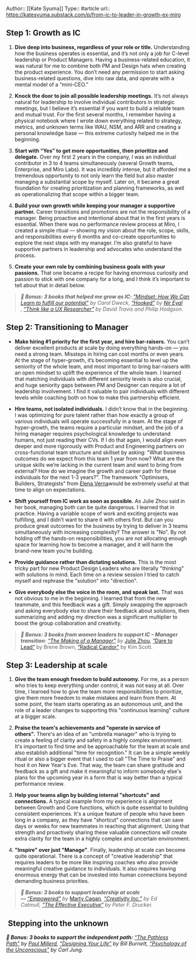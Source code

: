 
Author:: [[Kate Syuma]]
Type:: #article 
url:: https://katesyuma.substack.com/p/from-ic-to-leader-in-growth-ex-miro

## Step 1: Growth as IC 

1. **Dive deep into business, regardless of your role or title.** Understanding how the business operates is essential, and it’s not only a job for C-level leadership or Product Managers. Having a business-related education, it was natural for me to combine both PM and Design hats when creating the product experience. You don’t need any permission to start asking business-related questions, dive into raw data, and operate with a mental model of a “mini-CEO.”
    
2. **Knock the door to join all possible leadership meetings.** It’s not always natural for leadership to involve individual contributors in strategic meetings, but I believe it’s essential if you want to build a reliable team and mutual trust. For the first several months, I remember having a physical notebook where I wrote down everything related to strategy, metrics, and unknown terms like WAU, NSM, and ARR and creating a personal knowledge base — this extreme curiosity helped me in the beginning.
    
3. **Start with “Yes” to get more opportunities, then prioritize and delegate.** Over my first 2 years in the company, I was an individual contributor in 3 to 4 teams simultaneously (several Growth teams, Enterprise, and Miro Labs). It was incredibly intense, but it afforded me a tremendous opportunity to not only learn the field but also master managing a substantial scope by myself. Later on, it became a great foundation for creating prioritization and planning frameworks, as well as operationalizing that scope within a bigger team.
    
4. **Build your own growth while keeping your manager a supportive partner.** Career transitions and promotions are not the responsibility of a manager. Being proactive and intentional about that in the first years is essential. When there was no performance review process at Miro, I created a simple ritual — showing my vision about the role, scope, skills, and responsibilities every 6 months and co-create opportunities to explore the next steps with my manager. I’m also grateful to have supportive partners in leadership and advocates who understand the process.
    
5. **Create your own role by combining business goals with your passions.** That one became a recipe for having enormous curiosity and passion to stick with one company for a long, and I think it’s important to tell about that in detail below.

>_**🎁 Bonus: 3 books that helped me grow as IC**_**:** _[“Mindset: How We Can Learn to fulfill our potential”](https://www.amazon.com/Mindset-Psychology-Carol-S-Dweck/dp/0345472322) by Carol Dweck, [“Hooked”](https://www.nirandfar.com/hooked/) by [Nir Eyal](https://open.substack.com/users/251321-nir-eyal?utm_source=mentions) , [“Think like a UX Researcher”](https://uxresearchbook.com/) by David Travis and Philip Hodgson._


## Step 2: Transitioning to Manager

- **Make hiring #1 priority for the first year, and hire bar-raisers.** You can’t deliver excellent products at scale by doing everything hands-on — you need a strong team. Missteps in hiring can cost months or even years. At the stage of hyper-growth, it’s becoming essential to level up the seniority of the whole team, and most important to bring bar-raisers with an open mindset to uplift the experience of the whole team. I learned that matching individuals with different seniority levels is also crucial, and huge seniority gaps between PM and Designer can require a lot of leadership involvement. I find it valuable to pair individuals with different levels while coaching both on how to make this partnership efficient.
    
- **Hire teams, not isolated individuals.** I didn’t know that in the beginning. I was optimizing for pure talent rather than how exactly a group of various individuals will operate successfully in a team. At the stage of hyper-growth, the teams require a particular mindset, and the job of a hiring manager requires psychological knowledge to understand humans, not just reading their CVs. If I do that again, I would align even deeper and more rigorously with Product and Engineering partners on cross-functional team structure and skillset by asking: "What business outcomes do we expect from this team 1 year from now? What are the unique skills we’re lacking in the current team and want to bring from external? How do we imagine the growth and career path for these individuals for the next 1-3 years?". The framework "Optimisers, Builders, Strategists" from [Elena Verna](https://open.substack.com/users/3478323-elena-verna?utm_source=mentions)would be extremely useful at that time to align on expectations.
    
- **Shift yourself from IC work as soon as possible.** As Julie Zhou said in her book, managing both can be quite dangerous. I learned that in practice. Having a variable scope of work and exciting projects was fulfilling, and I didn’t want to share it with others first. But can you produce great outcomes for the business by trying to deliver in 3 teams simultaneously with increasing complexity? The answer is "No". By not holding off the hands-on responsibilities, you are not allocating enough space for learning how to become a manager, and it will harm the brand-new team you’re building.
    
- **Provide guidance rather than dictating solutions.** This is the most tricky part for new Product Design Leaders who are literally "thinking" with solutions in mind. Each time on a review session I tried to catch myself and rephrase the "solution" into "direction".
    
- **Give everybody else the voice in the room, and speak last.** That was not obvious to me in the beginning. I learned that from the new teammate, and this feedback was a gift. Simply swapping the approach and asking everybody else to share their feedback about solutions, then summarizing and adding my direction was a significant multiplier to boost the group collaboration and creativity.

>_**🎁 Bonus: 3 books from women leaders to support IC – Manager transition**: [“The Making of a Manager”](https://www.juliezhuo.com/book/manager.html) by_ [Julie Zhou](https://open.substack.com/users/8304512-julie-zhou?utm_source=mentions), [“Dare to Lead”](https://brenebrown.com/hubs/dare-to-lead/) by Brene Brown, [“Radical Candor”](https://www.radicalcandor.com/) by Kim Scott.


## Step 3: Leadership at scale

1. **Give the team enough freedom to build autonomy.** For me, as a person who tries to keep everything under control, it was not easy at all. Over time, I learned how to give the team more responsibilities to prioritize, give them more freedom to make mistakes and learn from them. At some point, the team starts operating as an autonomous unit, and the role of a leader changes to supporting this "continuous learning" culture at a bigger scale.
    
2. **Praise the team's achievements and "operate in service of others".** There's an idea of an "umbrella manager" who is trying to create a feeling of clarity and safety in a highly complex environment. It's important to find time and be approachable for the team at scale and also establish additional "time for recognition." It can be a simple weekly ritual or also a bigger event that I used to call "The Time to Praise" and host it on New Year's Eve. That way, the team can share gratitude and feedback as a gift and make it meaningful to inform somebody else's plans for the upcoming year in a form that is way better than a typical performance review.
    
3. **Help your teams align by building internal "shortcuts" and connections.** A typical example from my experience is alignment between Growth and Core functions, which is quite essential to building consistent experiences. It's a unique feature of people who have been long in a company, as they have "shortcut" connections that can save days or weeks for new teammates in reaching that alignment. Using that strength and proactively sharing these valuable connections will create extra clarity for the team in a highly complex and uncertain environment.
    
4. **"Inspire" over just "Manage"**. Finally, leadership at scale can become quite operational. There is a concept of "creative leadership" that requires leaders to be more like inspiring coaches who also provide meaningful creative guidance to individuals. It also requires having enormous energy that can be invested into human connections beyond demanding business priorities.

>_**🎁 Bonus: 3 books to support leadership at scale —** [“Empowered”](https://www.amazon.com/EMPOWERED-Ordinary-Extraordinary-Products-Silicon/dp/111969129X) by_ [Marty Cagan](https://open.substack.com/users/8325375-marty-cagan?utm_source=mentions)_, [“Creativity Inc.”](https://www.amazon.com/Creativity-Inc-Overcoming-Unseen-Inspiration/dp/0812993012) by Ed Catmull, [“The Effective Executive”](https://www.amazon.nl/-/en/Peter-F-Drucker/dp/0060833459) by Peter F. Drucker._

##  Stepping into the unknown
_**🎁 Bonus: 3 books to support the independent path:** [“The Pathless Path”](https://www.amazon.com/Pathless-Path-Imagining-Story-Work-ebook/dp/B09QF1ZCT2/ref=sr_1_1?crid=2UNXDDRRPKIT2&keywords=the+pathless+path&qid=1698856240&s=books&sprefix=the+pathless+path%2Cstripbooks-intl-ship%2C206&sr=1-1) by [Paul Millerd](https://open.substack.com/users/327469-paul-millerd?utm_source=mentions), [“Designing Your Life”](https://www.amazon.com/Designing-Your-Life-audiobook/dp/B01K5UD0H4/ref=sr_1_2?crid=C1AFYL7KXDYE&keywords=%E2%80%9CDesigning+your+life%E2%80%9D&qid=1698856310&s=books&sprefix=designing+your+life+%2Cstripbooks-intl-ship%2C293&sr=1-2) by Bill Burnett, [“Psychology of the Unconscious”](https://www.amazon.com/Psychology-Unconscious-C-G-Jung/dp/0486424995) by Carl Jung._

